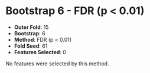 # Bootstrap 6 - FDR (p < 0.01)

- **Outer Fold**: 15
- **Bootstrap**: 6
- **Method**: FDR (p < 0.01)
- **Fold Seed**: 61
- **Features Selected**: 0

No features were selected by this method.
